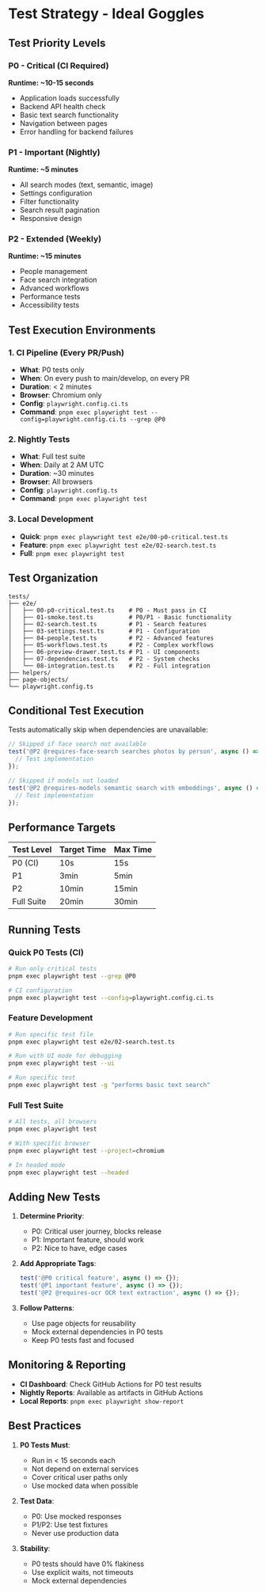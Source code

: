 # Test Strategy - Ideal Goggles

## Test Priority Levels

### P0 - Critical (CI Required)
**Runtime: ~10-15 seconds**
- Application loads successfully
- Backend API health check
- Basic text search functionality
- Navigation between pages
- Error handling for backend failures

### P1 - Important (Nightly)
**Runtime: ~5 minutes**
- All search modes (text, semantic, image)
- Settings configuration
- Filter functionality
- Search result pagination
- Responsive design

### P2 - Extended (Weekly)
**Runtime: ~15 minutes**
- People management
- Face search integration
- Advanced workflows
- Performance tests
- Accessibility tests

## Test Execution Environments

### 1. CI Pipeline (Every PR/Push)
- **What**: P0 tests only
- **When**: On every push to main/develop, on every PR
- **Duration**: < 2 minutes
- **Browser**: Chromium only
- **Config**: `playwright.config.ci.ts`
- **Command**: `pnpm exec playwright test --config=playwright.config.ci.ts --grep @P0`

### 2. Nightly Tests
- **What**: Full test suite
- **When**: Daily at 2 AM UTC
- **Duration**: ~30 minutes
- **Browser**: All browsers
- **Config**: `playwright.config.ts`
- **Command**: `pnpm exec playwright test`

### 3. Local Development
- **Quick**: `pnpm exec playwright test e2e/00-p0-critical.test.ts`
- **Feature**: `pnpm exec playwright test e2e/02-search.test.ts`
- **Full**: `pnpm exec playwright test`

## Test Organization

```
tests/
├── e2e/
│   ├── 00-p0-critical.test.ts    # P0 - Must pass in CI
│   ├── 01-smoke.test.ts          # P0/P1 - Basic functionality
│   ├── 02-search.test.ts         # P1 - Search features
│   ├── 03-settings.test.ts       # P1 - Configuration
│   ├── 04-people.test.ts         # P2 - Advanced features
│   ├── 05-workflows.test.ts      # P2 - Complex workflows
│   ├── 06-preview-drawer.test.ts # P1 - UI components
│   ├── 07-dependencies.test.ts   # P2 - System checks
│   └── 08-integration.test.ts    # P2 - Full integration
├── helpers/
├── page-objects/
└── playwright.config.ts
```

## Conditional Test Execution

Tests automatically skip when dependencies are unavailable:

```typescript
// Skipped if face search not available
test('@P2 @requires-face-search searches photos by person', async () => {
  // Test implementation
});

// Skipped if models not loaded
test('@P2 @requires-models semantic search with embeddings', async () => {
  // Test implementation
});
```

## Performance Targets

| Test Level | Target Time | Max Time |
|------------|------------|----------|
| P0 (CI)    | 10s        | 15s      |
| P1         | 3min       | 5min     |
| P2         | 10min      | 15min    |
| Full Suite | 20min      | 30min    |

## Running Tests

### Quick P0 Tests (CI)
```bash
# Run only critical tests
pnpm exec playwright test --grep @P0

# CI configuration
pnpm exec playwright test --config=playwright.config.ci.ts
```

### Feature Development
```bash
# Run specific test file
pnpm exec playwright test e2e/02-search.test.ts

# Run with UI mode for debugging
pnpm exec playwright test --ui

# Run specific test
pnpm exec playwright test -g "performs basic text search"
```

### Full Test Suite
```bash
# All tests, all browsers
pnpm exec playwright test

# With specific browser
pnpm exec playwright test --project=chromium

# In headed mode
pnpm exec playwright test --headed
```

## Adding New Tests

1. **Determine Priority**:
   - P0: Critical user journey, blocks release
   - P1: Important feature, should work
   - P2: Nice to have, edge cases

2. **Add Appropriate Tags**:
   ```typescript
   test('@P0 critical feature', async () => {});
   test('@P1 important feature', async () => {});
   test('@P2 @requires-ocr OCR text extraction', async () => {});
   ```

3. **Follow Patterns**:
   - Use page objects for reusability
   - Mock external dependencies in P0 tests
   - Keep P0 tests fast and focused

## Monitoring & Reporting

- **CI Dashboard**: Check GitHub Actions for P0 test results
- **Nightly Reports**: Available as artifacts in GitHub Actions
- **Local Reports**: `pnpm exec playwright show-report`

## Best Practices

1. **P0 Tests Must**:
   - Run in < 15 seconds each
   - Not depend on external services
   - Cover critical user paths only
   - Use mocked data when possible

2. **Test Data**:
   - P0: Use mocked responses
   - P1/P2: Use test fixtures
   - Never use production data

3. **Stability**:
   - P0 tests should have 0% flakiness
   - Use explicit waits, not timeouts
   - Mock external dependencies